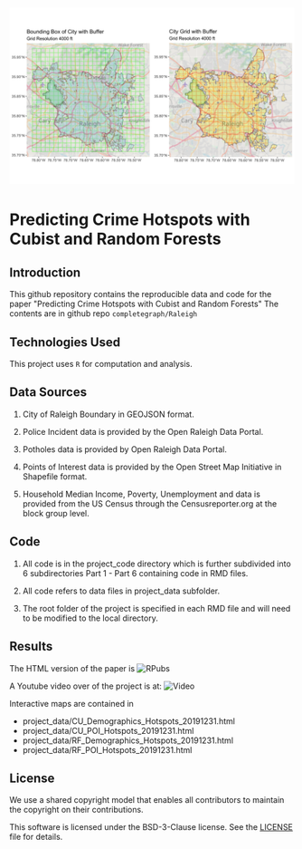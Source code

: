 # ![Raleigh](project_code/Part6_Paper/included/EXP_RALEIGH_PLOT_GRID_4000.png)

# Predicting Crime Hotspots with Cubist and Random Forests

## Introduction

This github repository contains the reproducible data and code for the paper "Predicting Crime Hotspots with Cubist and Random Forests"
The contents are in github repo `completegraph/Raleigh`

## Technologies Used

This project uses `R` for computation and analysis.

## Data Sources


  1.  City of Raleigh Boundary in GEOJSON format.

  2.  Police Incident data is provided by the Open Raleigh Data Portal.

  3.  Potholes data is provided by Open Raleigh Data Portal.

  4.  Points of Interest data is provided by the Open Street Map Initiative in Shapefile format.

  5.  Household Median Income, Poverty, Unemployment and  data is provided from the US Census through the Censusreporter.org at the block group level.


## Code

  1.  All code is in the project_code directory which is further subdivided into 6 subdirectories Part 1 - Part 6 containing code in RMD files.
  
  2.  All code refers to data files in project_data subfolder.
  
  3.  The root folder of the project is specified in each RMD file and will need to be modified to the local directory.
  
## Results

   The HTML version of the paper is ![RPubs](https://rpubs.com/Fixed_Point/848730)

   A Youtube video over of the project is at:  ![Video](https://youtu.be/AWwT57oYL1U)

   Interactive maps are contained in 
   
*   project_data/CU_Demographics_Hotspots_20191231.html
*   project_data/CU_POI_Hotspots_20191231.html
*   project_data/RF_Demographics_Hotspots_20191231.html
*   project_data/RF_POI_Hotspots_20191231.html
   
   
   
## License

We use a shared copyright model that enables all contributors to maintain the
copyright on their contributions.

This software is licensed under the BSD-3-Clause license. See the
[LICENSE](LICENSE) file for details.
